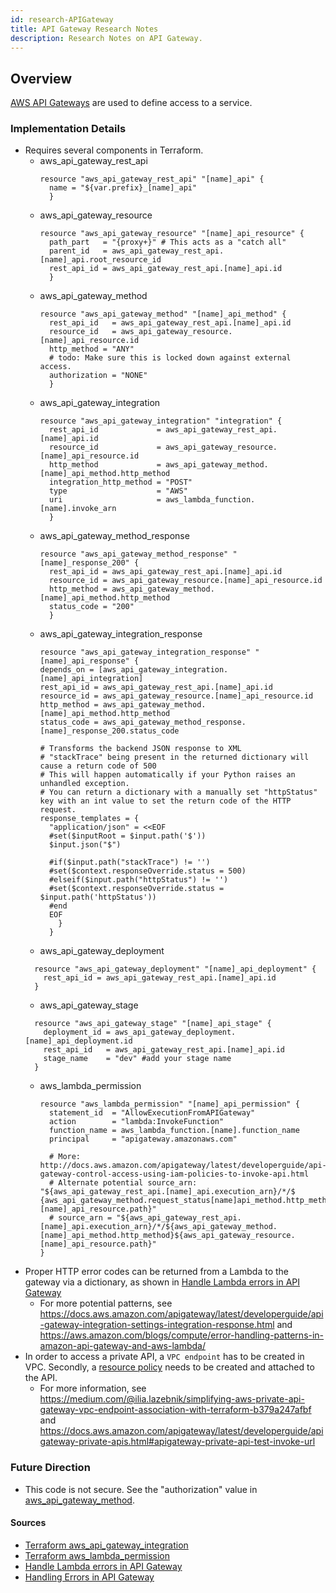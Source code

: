 ```yaml
---
id: research-APIGateway
title: API Gateway Research Notes
description: Research Notes on API Gateway.
---
```


## Overview

[AWS API Gateways](https://aws.amazon.com/api-gateway/) are used to define access to a service.

### Implementation Details
- Requires several components in Terraform.
  - aws_api_gateway_rest_api
    ```
    resource "aws_api_gateway_rest_api" "[name]_api" {
      name = "${var.prefix}_[name]_api"
      }
    ```
  - aws_api_gateway_resource
    ```
    resource "aws_api_gateway_resource" "[name]_api_resource" {
      path_part   = "{proxy+}" # This acts as a "catch all"
      parent_id   = aws_api_gateway_rest_api.[name]_api.root_resource_id
      rest_api_id = aws_api_gateway_rest_api.[name]_api.id
      }
    ```
  - aws_api_gateway_method
    ```
    resource "aws_api_gateway_method" "[name]_api_method" {
      rest_api_id   = aws_api_gateway_rest_api.[name]_api.id
      resource_id   = aws_api_gateway_resource.[name]_api_resource.id
      http_method = "ANY"
      # todo: Make sure this is locked down against external access.
      authorization = "NONE"
      }
    ```
  - aws_api_gateway_integration
    ```
    resource "aws_api_gateway_integration" "integration" {
      rest_api_id             = aws_api_gateway_rest_api.[name]_api.id
      resource_id             = aws_api_gateway_resource.[name]_api_resource.id
      http_method             = aws_api_gateway_method.[name]_api_method.http_method
      integration_http_method = "POST"
      type                    = "AWS"
      uri                     = aws_lambda_function.[name].invoke_arn
      }
    ```
  - aws_api_gateway_method_response
    ```
    resource "aws_api_gateway_method_response" "[name]_response_200" {
      rest_api_id = aws_api_gateway_rest_api.[name]_api.id
      resource_id = aws_api_gateway_resource.[name]_api_resource.id
      http_method = aws_api_gateway_method.[name]_api_method.http_method
      status_code = "200"
      }
    ```
  - aws_api_gateway_integration_response
    ```
    resource "aws_api_gateway_integration_response" "[name]_api_response" {
    depends_on = [aws_api_gateway_integration.[name]_api_integration]
    rest_api_id = aws_api_gateway_rest_api.[name]_api.id
    resource_id = aws_api_gateway_resource.[name]_api_resource.id
    http_method = aws_api_gateway_method.[name]_api_method.http_method
    status_code = aws_api_gateway_method_response.[name]_response_200.status_code
  
    # Transforms the backend JSON response to XML
    # "stackTrace" being present in the returned dictionary will cause a return code of 500
    # This will happen automatically if your Python raises an unhandled exception.
    # You can return a dictionary with a manually set "httpStatus" key with an int value to set the return code of the HTTP request.
    response_templates = {
      "application/json" = <<EOF
      #set($inputRoot = $input.path('$'))
      $input.json("$")
      
      #if($input.path("stackTrace") != '')
      #set($context.responseOverride.status = 500)
      #elseif($input.path("httpStatus") != '')
      #set($context.responseOverride.status = $input.path('httpStatus'))
      #end
      EOF
        }
      }
    ```
  - aws_api_gateway_deployment
  ```
    resource "aws_api_gateway_deployment" "[name]_api_deployment" {
      rest_api_id = aws_api_gateway_rest_api.[name]_api.id
    }
    ```
  - aws_api_gateway_stage
  ```
    resource "aws_api_gateway_stage" "[name]_api_stage" {
      deployment_id = aws_api_gateway_deployment.[name]_api_deployment.id
      rest_api_id   = aws_api_gateway_rest_api.[name]_api.id
      stage_name    = "dev" #add your stage name
    }
    ```
  - aws_lambda_permission
    ```
    resource "aws_lambda_permission" "[name]_api_permission" {
      statement_id  = "AllowExecutionFromAPIGateway"
      action        = "lambda:InvokeFunction"
      function_name = aws_lambda_function.[name].function_name
      principal     = "apigateway.amazonaws.com"
    
      # More: http://docs.aws.amazon.com/apigateway/latest/developerguide/api-gateway-control-access-using-iam-policies-to-invoke-api.html
      # Alternate potential source_arn: "${aws_api_gateway_rest_api.[name]_api.execution_arn}/*/$ {aws_api_gateway_method.request_status[name]api_method.http_method}${aws_api_gateway_resource.[name]_api_resource.path}"
      # source_arn = "${aws_api_gateway_rest_api.[name]_api.execution_arn}/*/${aws_api_gateway_method.[name]_api_method.http_method}${aws_api_gateway_resource.[name]_api_resource.path}"
    }
    ```  
- Proper HTTP error codes can be returned from a Lambda to the gateway via a dictionary, as shown in [Handle Lambda errors in API Gateway](https://docs.aws.amazon.com/apigateway/latest/developerguide/handle-errors-in-lambda-integration.html)
  - For more potential patterns, see https://docs.aws.amazon.com/apigateway/latest/developerguide/api-gateway-integration-settings-integration-response.html and https://aws.amazon.com/blogs/compute/error-handling-patterns-in-amazon-api-gateway-and-aws-lambda/
- In order to access a private API, a `VPC endpoint` has to be created in VPC. Secondly, a [resource policy](https://docs.aws.amazon.com/apigateway/latest/developerguide/apigateway-resource-policies-create-attach.html) needs to be created and attached to the API.
   - For more information, see
 https://medium.com/@ilia.lazebnik/simplifying-aws-private-api-gateway-vpc-endpoint-association-with-terraform-b379a247afbf and 
 https://docs.aws.amazon.com/apigateway/latest/developerguide/apigateway-private-apis.html#apigateway-private-api-test-invoke-url

### Future Direction
- This code is not secure. See the "authorization" value in [aws_api_gateway_method](https://registry.terraform.io/providers/hashicorp/aws/latest/docs/resources/api_gateway_method).

#### Sources
- [Terraform aws_api_gateway_integration](https://registry.terraform.io/providers/hashicorp/aws/latest/docs/resources/api_gateway_integration)
- [Terraform aws_lambda_permission](https://registry.terraform.io/providers/hashicorp/aws/latest/docs/resources/lambda_permission)
- [Handle Lambda errors in API Gateway](https://docs.aws.amazon.com/apigateway/latest/developerguide/handle-errors-in-lambda-integration.html)
- [Handling Errors in API Gateway](https://docs.aws.amazon.com/apigateway/api-reference/handling-errors/)